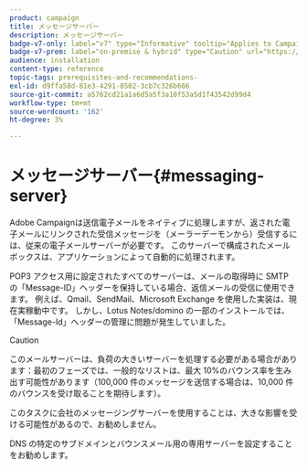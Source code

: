 ```yaml
---
product: campaign
title: メッセージサーバー
description: メッセージサーバー
badge-v7-only: label="v7" type="Informative" tooltip="Applies to Campaign Classic v7 only"
badge-v7-prem: label="on-premise & hybrid" type="Caution" url="https://experienceleague.adobe.com/docs/campaign-classic/using/installing-campaign-classic/architecture-and-hosting-models/hosting-models-lp/hosting-models.html?lang=en" tooltip="Applies to on-premise and hybrid deployments only"
audience: installation
content-type: reference
topic-tags: prerequisites-and-recommendations-
exl-id: d9ffa58d-81e3-4291-8502-3cb7c326b666
source-git-commit: a5762cd21a1a6d5a5f3a10f53a5d1f43542d99d4
workflow-type: tm+mt
source-wordcount: '162'
ht-degree: 3%

---
```


# メッセージサーバー{#messaging-server}



Adobe Campaignは送信電子メールをネイティブに処理しますが、返された電子メールにリンクされた受信メッセージを（メーラーデーモンから）受信するには、従来の電子メールサーバーが必要です。 このサーバーで構成されたメールボックスは、アプリケーションによって自動的に処理されます。

POP3 アクセス用に設定されたすべてのサーバーは、メールの取得時に SMTP の「Message-ID」ヘッダーを保持している場合、返信メールの受信に使用できます。 例えば、Qmail、SendMail、Microsoft Exchange を使用した実装は、現在実稼動中です。 しかし、Lotus Notes/domino の一部のインストールでは、「Message-Id」ヘッダーの管理に問題が発生していました。

>[!CAUTION]
>
>このメールサーバーは、負荷の大きいサーバーを処理する必要がある場合があります：最初のフェーズでは、一般的なリストは、最大 10%のバウンス率を生み出す可能性があります（100,000 件のメッセージを送信する場合は、10,000 件のバウンスを受け取ることを期待します）。
>
>このタスクに会社のメッセージングサーバーを使用することは、大きな影響を受ける可能性があるので、お勧めしません。
>
>DNS の特定のサブドメインとバウンスメール用の専用サーバーを設定することをお勧めします。
